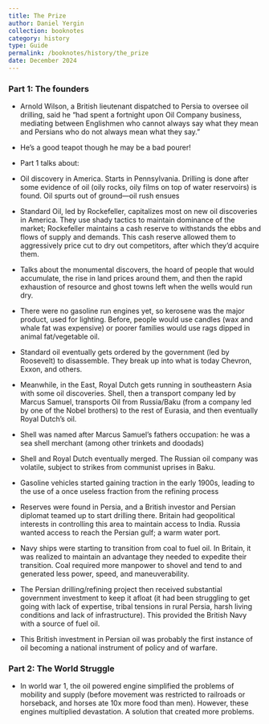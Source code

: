 ```yaml
---
title: The Prize
author: Daniel Yergin
collection: booknotes
category: history
type: Guide
permalink: /booknotes/history/the_prize
date: December 2024
---
```


### Part 1: The founders

- Arnold Wilson, a British lieutenant dispatched to Persia to oversee oil drilling, said he “had spent a fortnight upon Oil Company business, mediating between Englishmen who cannot always say what they mean and Persians who do not always mean what they say.”
- He’s a good teapot though he may be a bad pourer!
- Part 1 talks about:

- Oil discovery in America. Starts in Pennsylvania. Drilling is done after some evidence of oil (oily rocks, oily films on top of water reservoirs) is found. Oil spurts out of ground—oil rush ensues
- Standard Oil, led by Rockefeller, capitalizes most on new oil discoveries in America. They use shady tactics to maintain dominance of the market; Rockefeller maintains a cash reserve to withstands the ebbs and flows of supply and demands. This cash reserve allowed them to aggressively price cut to dry out competitors, after which they’d acquire them.
- Talks about the monumental discovers, the hoard of people that would accumulate, the rise in land prices around them, and then the rapid exhaustion of resource and ghost towns left when the wells would run dry.
- There were no gasoline run engines yet, so kerosene was the major product, used for lighting. Before, people would use candles (wax and whale fat was expensive) or poorer families would use rags dipped in animal fat/vegetable oil.
- Standard oil eventually gets ordered by the government (led by Roosevelt) to disassemble. They break up into what is today Chevron, Exxon, and others.
- Meanwhile, in the East, Royal Dutch gets running in southeastern Asia with some oil discoveries. Shell, then a transport company led by Marcus Samuel, transports Oil from Russia/Baku (from a company led by one of the Nobel brothers) to the rest of Eurasia, and then eventually Royal Dutch’s oil.
- Shell was named after Marcus Samuel’s fathers occupation: he was a sea shell merchant (among other trinkets and doodads)
- Shell and Royal Dutch eventually merged. The Russian oil company was volatile, subject to strikes from communist uprises in Baku.
- Gasoline vehicles started gaining traction in the early 1900s, leading to the use of a once useless fraction from the refining process
- Reserves were found in Persia, and a British investor and Persian diplomat teamed up to start drilling there. Britain had geopolitical interests in controlling this area to maintain access to India. Russia wanted access to reach the Persian gulf; a warm water port.
- Navy ships were starting to transition from coal to fuel oil. In Britain, it was realized to maintain an advantage they needed to expedite their transition. Coal required more manpower to shovel and tend to and generated less power, speed, and maneuverability.
- The Persian drilling/refining project then received substantial government investment to keep it afloat (it had been struggling to get going with lack of expertise, tribal tensions in rural Persia, harsh living conditions and lack of infrastructure). This provided the British Navy with a source of fuel oil.
- This British investment in Persian oil was probably the first instance of oil becoming a national instrument of policy and of warfare.

### Part 2: The World Struggle

- In world war 1, the oil powered engine simplified the problems of mobility and supply (before movement was restricted to railroads or horseback, and horses ate 10x more food than men). However, these engines multiplied devastation. A solution that created more problems.

